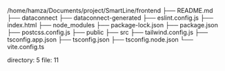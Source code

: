 /home/hamza/Documents/project/SmartLine/frontend
├── README.md
├── dataconnect
├── dataconnect-generated
├── eslint.config.js
├── index.html
├── node_modules
├── package-lock.json
├── package.json
├── postcss.config.js
├── public
├── src
├── tailwind.config.js
├── tsconfig.app.json
├── tsconfig.json
├── tsconfig.node.json
└── vite.config.ts

directory: 5 file: 11


